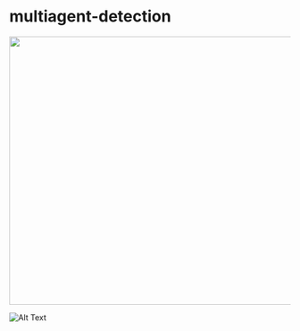 # multiagent-detection

<img src="https://media.giphy.com/media/vFKqnCdLPNOKc/giphy.gif" width="640" height="480" />

![Alt Text](https://media.giphy.com/media/fnyofQTHRD7dfmpVH7/giphy.gif)


